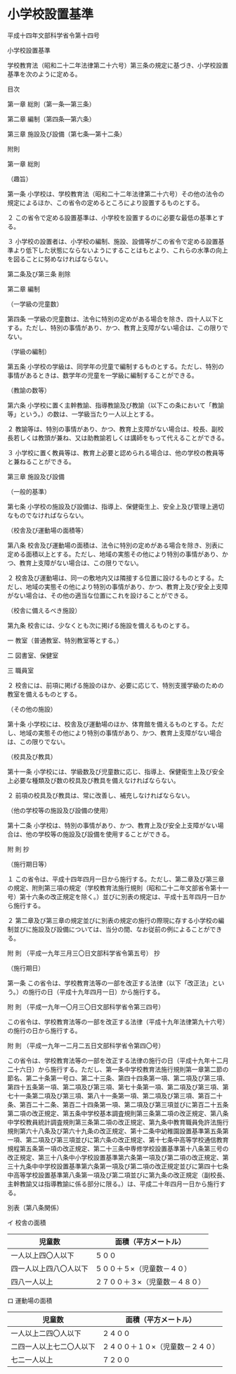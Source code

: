 # 小学校設置基準

平成十四年文部科学省令第十四号

小学校設置基準

学校教育法（昭和二十二年法律第二十六号）第三条の規定に基づき、小学校設置基準を次のように定める。

目次

第一章 総則（第一条―第三条）

第二章 編制（第四条―第六条）

第三章 施設及び設備（第七条―第十二条）

附則

第一章 総則

（趣旨）

第一条 小学校は、学校教育法（昭和二十二年法律第二十六号）その他の法令の規定によるほか、この省令の定めるところにより設置するものとする。

２ この省令で定める設置基準は、小学校を設置するのに必要な最低の基準とする。

３ 小学校の設置者は、小学校の編制、施設、設備等がこの省令で定める設置基準より低下した状態にならないようにすることはもとより、これらの水準の向上を図ることに努めなければならない。

第二条及び第三条 削除

第二章 編制

（一学級の児童数）

第四条 一学級の児童数は、法令に特別の定めがある場合を除き、四十人以下とする。ただし、特別の事情があり、かつ、教育上支障がない場合は、この限りでない。

（学級の編制）

第五条 小学校の学級は、同学年の児童で編制するものとする。ただし、特別の事情があるときは、数学年の児童を一学級に編制することができる。

（教諭の数等）

第六条 小学校に置く主幹教諭、指導教諭及び教諭（以下この条において「教諭等」という。）の数は、一学級当たり一人以上とする。

２ 教諭等は、特別の事情があり、かつ、教育上支障がない場合は、校長、副校長若しくは教頭が兼ね、又は助教諭若しくは講師をもって代えることができる。

３ 小学校に置く教員等は、教育上必要と認められる場合は、他の学校の教員等と兼ねることができる。

第三章 施設及び設備

（一般的基準）

第七条 小学校の施設及び設備は、指導上、保健衛生上、安全上及び管理上適切なものでなければならない。

（校舎及び運動場の面積等）

第八条 校舎及び運動場の面積は、法令に特別の定めがある場合を除き、別表に定める面積以上とする。ただし、地域の実態その他により特別の事情があり、かつ、教育上支障がない場合は、この限りでない。

２ 校舎及び運動場は、同一の敷地内又は隣接する位置に設けるものとする。ただし、地域の実態その他により特別の事情があり、かつ、教育上及び安全上支障がない場合は、その他の適当な位置にこれを設けることができる。

（校舎に備えるべき施設）

第九条 校舎には、少なくとも次に掲げる施設を備えるものとする。

一 教室（普通教室、特別教室等とする。）

二 図書室、保健室

三 職員室

２ 校舎には、前項に掲げる施設のほか、必要に応じて、特別支援学級のための教室を備えるものとする。

（その他の施設）

第十条 小学校には、校舎及び運動場のほか、体育館を備えるものとする。ただし、地域の実態その他により特別の事情があり、かつ、教育上支障がない場合は、この限りでない。

（校具及び教具）

第十一条 小学校には、学級数及び児童数に応じ、指導上、保健衛生上及び安全上必要な種類及び数の校具及び教具を備えなければならない。

２ 前項の校具及び教具は、常に改善し、補充しなければならない。

（他の学校等の施設及び設備の使用）

第十二条 小学校は、特別の事情があり、かつ、教育上及び安全上支障がない場合は、他の学校等の施設及び設備を使用することができる。

附 則 抄

（施行期日等）

１ この省令は、平成十四年四月一日から施行する。ただし、第二章及び第三章の規定、附則第三項の規定（学校教育法施行規則（昭和二十二年文部省令第十一号）第十六条の改正規定を除く。）並びに別表の規定は、平成十五年四月一日から施行する。

２ 第二章及び第三章の規定並びに別表の規定の施行の際現に存する小学校の編制並びに施設及び設備については、当分の間、なお従前の例によることができる。

附 則 （平成一九年三月三〇日文部科学省令第五号） 抄

（施行期日）

第一条 この省令は、学校教育法等の一部を改正する法律（以下「改正法」という。）の施行の日（平成十九年四月一日）から施行する。

附 則 （平成一九年一〇月三〇日文部科学省令第三四号）

この省令は、学校教育法等の一部を改正する法律（平成十九年法律第九十六号）の施行の日から施行する。

附 則 （平成一九年一二月二五日文部科学省令第四〇号）

この省令は、学校教育法等の一部を改正する法律の施行の日（平成十九年十二月二十六日）から施行する。ただし、第一条中学校教育法施行規則第一章第二節の節名、第二十条第一号ロ、第二十三条、第四十四条第一項、第二項及び第三項、第四十五条第一項、第二項及び第三項、第七十条第一項、第二項及び第三項、第七十一条第二項及び第三項、第八十一条第一項、第二項及び第三項、第百二十条、第百二十二条、第百二十四条第一項、第二項及び第三項並びに第百二十五条第二項の改正規定、第五条中学校基本調査規則第三条第二項の改正規定、第八条中学校教員統計調査規則第三条第二項の改正規定、第九条中教育職員免許法施行規則第六十八条及び第六十九条の改正規定、第十二条中幼稚園設置基準第五条第一項、第二項及び第三項並びに第六条の改正規定、第十七条中高等学校通信教育規程第五条第一項の改正規定、第二十三条中専修学校設置基準第十八条第三号の改正規定、第三十八条中小学校設置基準第六条第一項及び第二項の改正規定、第三十九条中中学校設置基準第六条第一項及び第二項の改正規定並びに第四十七条中高等学校設置基準第八条第一項及び第二項並びに第九条の改正規定（副校長、主幹教諭又は指導教諭に係る部分に限る。）は、平成二十年四月一日から施行する。

別表（第八条関係）

イ 校舎の面積

児童数 | 面積（平方メートル）  
---|---  
一人以上四〇人以下 | ５００  
四一人以上四八〇人以下 | ５００＋５×（児童数－４０）  
四八一人以上 | ２７００＋３×（児童数－４８０）  
  
ロ 運動場の面積

児童数 | 面積（平方メートル）  
---|---  
一人以上二四〇人以下 | ２４００  
二四一人以上七二〇人以下 | ２４００＋１０×（児童数－２４０）  
七二一人以上 | ７２００
